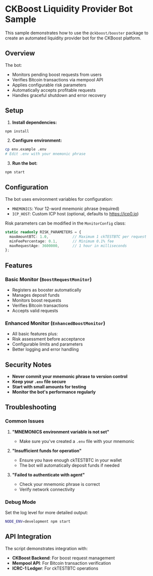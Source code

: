 # CKBoost Liquidity Provider Bot Sample

This sample demonstrates how to use the `@ckboost/booster` package to create an automated liquidity provider bot for the CKBoost platform.

## Overview

The bot:
- Monitors pending boost requests from users
- Verifies Bitcoin transactions via mempool API
- Applies configurable risk parameters
- Automatically accepts profitable requests
- Handles graceful shutdown and error recovery

## Setup

1. **Install dependencies:**
```bash
npm install
```

2. **Configure environment:**
```bash
cp env.example .env
# Edit .env with your mnemonic phrase
```

3. **Run the bot:**
```bash
npm start
```

## Configuration

The bot uses environment variables for configuration:

- `MNEMONICS`: Your 12-word mnemonic phrase (required)
- `ICP_HOST`: Custom ICP host (optional, defaults to https://icp0.io)

Risk parameters can be modified in the `MonitorConfig` class:

```typescript
static readonly RISK_PARAMETERS = {
  maxAmountBTC: 1.0,           // Maximum 1 ckTESTBTC per request
  minFeePercentage: 0.1,       // Minimum 0.1% fee
  maxRequestAge: 3600000,      // 1 hour in milliseconds
};
```

## Features

### Basic Monitor (`BoostRequestMonitor`)
- Registers as booster automatically
- Manages deposit funds
- Monitors boost requests
- Verifies Bitcoin transactions
- Accepts valid requests

### Enhanced Monitor (`EnhancedBoostMonitor`)
- All basic features plus:
- Risk assessment before acceptance
- Configurable limits and parameters
- Better logging and error handling

## Security Notes

- **Never commit your mnemonic phrase to version control**
- **Keep your `.env` file secure**
- **Start with small amounts for testing**
- **Monitor the bot's performance regularly**

## Troubleshooting

### Common Issues

1. **"MNEMONICS environment variable is not set"**
   - Make sure you've created a `.env` file with your mnemonic

2. **"Insufficient funds for operation"**
   - Ensure you have enough ckTESTBTC in your wallet
   - The bot will automatically deposit funds if needed

3. **"Failed to authenticate with agent"**
   - Check your mnemonic phrase is correct
   - Verify network connectivity

### Debug Mode

Set the log level for more detailed output:
```bash
NODE_ENV=development npm start
```

## API Integration

The script demonstrates integration with:
- **CKBoost Backend**: For boost request management
- **Mempool API**: For Bitcoin transaction verification
- **ICRC-1 Ledger**: For ckTESTBTC operations
